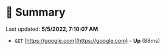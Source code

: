 # 📖 Summary
Last updated: **5/5/2022, 7:10:07 AM**

- `GET` [https://google.com](https://google.com) - **Up** (88ms)
